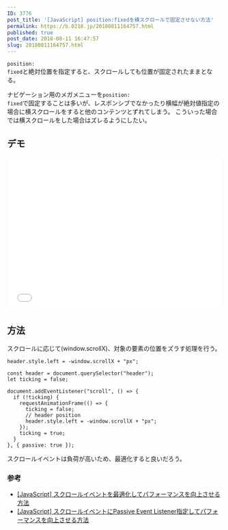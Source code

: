 ```yaml
---
ID: 3776
post_title: '[JavaScript] position:fixedを横スクロールで固定させない方法'
permalink: https://b.0218.jp/20180811164757.html
published: true
post_date: 2018-08-11 16:47:57
slug: 20180811164757.html
---
```

<code>position: fixed</code>と絶対位置を指定すると、スクロールしても位置が固定されたままとなる。

ナビゲーション用のメガメニューを<code>position: fixed</code>で固定することは多いが、レスポンシブでなかったり横幅が絶対値指定の場合に横スクロールをすると他のコンテンツとずれてしまう。
こういった場合では横スクロールをした場合はズレるようにしたい。

<!--more-->

<h2>デモ</h2>

<iframe height='360' scrolling='no' title='vertical fixed header' src='//codepen.io/hiro0218/embed/preview/ZjweRE/?height=364&theme-id=light&default-tab=result&embed-version=2' frameborder='no' allowtransparency='true' allowfullscreen='true' style='width: 100%;'>See the Pen <a href='https://codepen.io/hiro0218/pen/ZjweRE/'>vertical fixed header</a> by hiro (<a href='https://codepen.io/hiro0218'>@hiro0218</a>) on <a href='https://codepen.io'>CodePen</a>.
</iframe>

<h2>方法</h2>

スクロールに応じて(window.scrollX)、対象の要素の位置をズラす処理を行う。

<pre><code class="language-js">header.style.left = -window.scrollX + "px";
</code></pre>

<pre><code class="language-js">const header = document.querySelector("header");
let ticking = false;

document.addEventListener("scroll", () =&gt; {
  if (!ticking) {
    requestAnimationFrame(() =&gt; {
      ticking = false;
      // header position
      header.style.left = -window.scrollX + "px";
    });
    ticking = true;
  }
}, { passive: true });
</code></pre>

スクロールイベントは負荷が高いため、最適化すると良いだろう。

<h3>参考</h3>

<ul>
<li><a href="https://b.0218.jp/20180718164756.html">[JavaScript] スクロールイベントを最適化してパフォーマンスを向上させる方法</a></li>
<li><a href="https://b.0218.jp/20180714221323.html">[JavaScript] スクロールイベントにPassive Event Listener指定してパフォーマンスを向上させる方法</a></li>
</ul>